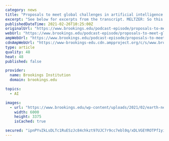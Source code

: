```yaml
---
category: news
title: "Proposals to meet global challenges in artificial intelligence and technology regulation"
excerpt: "See below for excerpts from the transcript. MELTZER: So this is the paper coauthored with Cameron Kerry, and it focuses on strengthening international cooperation on artificial intelligence. And the basic approach of the paper is to identify what the ..."
publishedDateTime: 2021-02-26T10:25:00Z
originalUrl: "https://www.brookings.edu/podcast-episode/proposals-to-meet-global-challenges-in-artificial-intelligence-and-technology-regulation/"
webUrl: "https://www.brookings.edu/podcast-episode/proposals-to-meet-global-challenges-in-artificial-intelligence-and-technology-regulation/"
ampWebUrl: "https://www.brookings.edu/podcast-episode/proposals-to-meet-global-challenges-in-artificial-intelligence-and-technology-regulation/amp/"
cdnAmpWebUrl: "https://www-brookings-edu.cdn.ampproject.org/c/s/www.brookings.edu/podcast-episode/proposals-to-meet-global-challenges-in-artificial-intelligence-and-technology-regulation/amp/"
type: article
quality: 48
heat: 48
published: false

provider:
  name: Brookings Institution
  domain: brookings.edu

topics:
  - AI

images:
  - url: "https://www.brookings.edu/wp-content/uploads/2021/02/earth-networks.jpg"
    width: 6000
    height: 3375
    isCached: true

secured: "ipnPYvZkLsDLTc1RuESzJc84chkzt97UJC7r9cc7ebl0q/xDLVGEYROTPf1yiPBkp4cZr7wu0YnFsF4j2lruI7Iez//fv0VTThuOW405VhJgbJOOH+/nArHiVOiZJMNFT0b9V+VIj61nZlWsOYlOARHwlXlms7mbKMnV+PBIgYQqMVjtCuvuSh5V36w+zjqysLyWUYHTpp33A3xgwLwLoRGIp+Mb6Iwj+uY3Ksuiet7XIFHBDk0qI1u42rUD5RLVL3XLtuRrbmLw/20amJ87/gmoN/Kjmkvksf0tomXmW8B9lcgVKxj8HydgJ9u9PFr44XZEyjz5V/mzgL5lwsfU+y+nAxmQaOQ4BQRxeFBzXoc=;q22DcAsK2cgwpuFT3kJMmw=="
---
```


